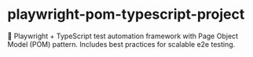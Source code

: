 # playwright-pom-typescript-project
🚀 Playwright + TypeScript test automation framework with Page Object Model (POM) pattern. Includes best practices for scalable e2e testing.
